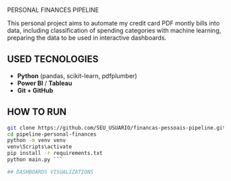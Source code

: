 PERSONAL FINANCES PIPELINE

This personal project aims to automate my credit card PDF montly bills into data, including classification of spending categories with machine learning, preparing the data to be used in interactive dashboards. 


## USED TECNOLOGIES
- **Python** (pandas, scikit-learn, pdfplumber)
- **Power BI** / **Tableau**
- **Git + GitHub**

## HOW TO RUN
```bash
git clone https://github.com/SEU_USUARIO/financas-pessoais-pipeline.git
cd pipeline-personal-finances
python -m venv venv
venv\Scripts\activate
pip install -r requirements.txt
python main.py ```

## DASHBOARDS VISUALIZATIONS